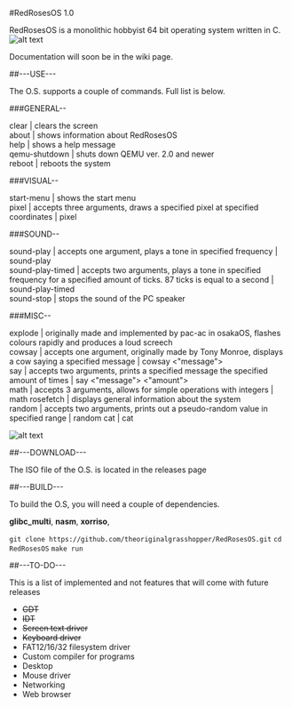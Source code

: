 #RedRosesOS 1.0

RedRosesOS is a monolithic hobbyist 64 bit operating system written in C.
![alt text](https://github.com/theoriginalgrasshopper/RedRosesOS/blob/main/start_menu.png?raw=true)

Documentation will soon be in the wiki page. 

##---USE---

The O.S. supports a couple of commands. Full list is below.

###GENERAL--

clear            | clears the screen  
about            | shows information about RedRosesOS  
help             | shows a help message  
qemu-shutdown    | shuts down QEMU ver. 2.0 and newer  
reboot           | reboots the system  

###VISUAL--

start-menu       | shows the start menu  
pixel            | accepts three arguments, draws a specified pixel at specified coordinates     |     pixel <x> <y> <colour in hex>  

###SOUND--

sound-play       | accepts one argument, plays a tone in specified frequency    |    sound-play <frequency>  
sound-play-timed | accepts two arguments, plays a tone in specified frequency for a specified amount of ticks. 87 ticks is equal to a second    |    sound-play-timed <frequency> <ticks>  
sound-stop       | stops the sound of the PC speaker  

###MISC--

explode          | originally made and implemented by pac-ac in osakaOS, flashes colours rapidly and produces a loud screech  
cowsay           | accepts one argument, originally made by Tony Monroe, displays a cow saying a specified message    |    cowsay <"message">  
say              | accepts two arguments, prints a specified message the specified amount of times    |    say <"message"> <"amount">  
math             | accepts 3 arguments, allows for simple operations with integers    |    math <num one> <operator> <num two>
rosefetch        | displays general information about the system  
random           | accepts two arguments, prints out a pseudo-random value in specified range    |    random <num one> <num two>
cat              | cat 

![alt text](https://github.com/theoriginalgrasshopper/RedRosesOS/blob/main/showcase.png?raw=true)


##---DOWNLOAD---


The ISO file of the O.S. is located in the releases page


##---BUILD---


To build the O.S, you will need a couple of dependencies.

**glibc_multi**,
**nasm**,
**xorriso**,

```git clone https://github.com/theoriginalgrasshopper/RedRosesOS.git```
```cd RedRosesOS```
```make run```


##---TO-DO---


This is a list of implemented and not features that will come with future releases

* ~~GDT~~
* ~~IDT~~
* ~~Screen text driver~~
* ~~Keyboard driver~~
* FAT12/16/32 filesystem driver
* Custom compiler for programs
* Desktop
* Mouse driver
* Networking
* Web browser
